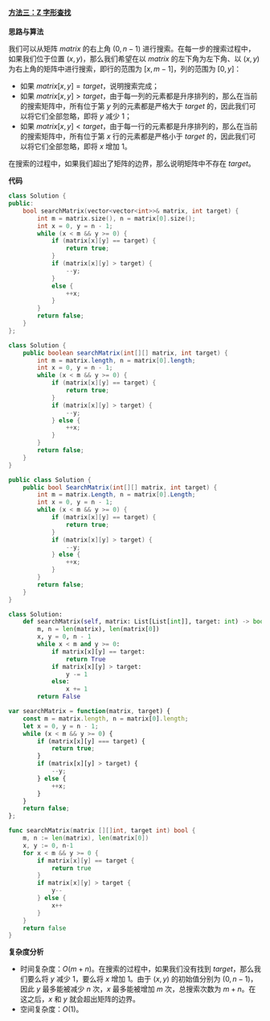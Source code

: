 ﻿#### [方法三：Z 字形查找](https://leetcode.cn/problems/search-a-2d-matrix-ii/solutions/1062538/sou-suo-er-wei-ju-zhen-ii-by-leetcode-so-9hcx/)

**思路与算法**

我们可以从矩阵 $matrix$ 的右上角 $(0, n-1)$ 进行搜索。在每一步的搜索过程中，如果我们位于位置 $(x, y)$，那么我们希望在以 $matrix$ 的左下角为左下角、以 $(x, y)$ 为右上角的矩阵中进行搜索，即行的范围为 $[x, m - 1]$，列的范围为 $[0, y]$：
-   如果 $matrix[x, y] = target$，说明搜索完成；
-   如果 $matrix[x, y] > target$，由于每一列的元素都是升序排列的，那么在当前的搜索矩阵中，所有位于第 $y$ 列的元素都是严格大于 $target$ 的，因此我们可以将它们全部忽略，即将 $y$ 减少 $1$；
-   如果 $matrix[x,y] < target$，由于每一行的元素都是升序排列的，那么在当前的搜索矩阵中，所有位于第 $x$ 行的元素都是严格小于 $target$ 的，因此我们可以将它们全部忽略，即将 $x$ 增加 $1$。

在搜索的过程中，如果我们超出了矩阵的边界，那么说明矩阵中不存在 $target$。

**代码**

```cpp
class Solution {
public:
    bool searchMatrix(vector<vector<int>>& matrix, int target) {
        int m = matrix.size(), n = matrix[0].size();
        int x = 0, y = n - 1;
        while (x < m && y >= 0) {
            if (matrix[x][y] == target) {
                return true;
            }
            if (matrix[x][y] > target) {
                --y;
            }
            else {
                ++x;
            }
        }
        return false;
    }
};
```

```java
class Solution {
    public boolean searchMatrix(int[][] matrix, int target) {
        int m = matrix.length, n = matrix[0].length;
        int x = 0, y = n - 1;
        while (x < m && y >= 0) {
            if (matrix[x][y] == target) {
                return true;
            }
            if (matrix[x][y] > target) {
                --y;
            } else {
                ++x;
            }
        }
        return false;
    }
}
```

```csharp
public class Solution {
    public bool SearchMatrix(int[][] matrix, int target) {
        int m = matrix.Length, n = matrix[0].Length;
        int x = 0, y = n - 1;
        while (x < m && y >= 0) {
            if (matrix[x][y] == target) {
                return true;
            }
            if (matrix[x][y] > target) {
                --y;
            } else {
                ++x;
            }
        }
        return false;
    }
}
```

```python
class Solution:
    def searchMatrix(self, matrix: List[List[int]], target: int) -> bool:
        m, n = len(matrix), len(matrix[0])
        x, y = 0, n - 1
        while x < m and y >= 0:
            if matrix[x][y] == target:
                return True
            if matrix[x][y] > target:
                y -= 1
            else:
                x += 1
        return False
```

```javascript
var searchMatrix = function(matrix, target) {
    const m = matrix.length, n = matrix[0].length;
    let x = 0, y = n - 1;
    while (x < m && y >= 0) {
        if (matrix[x][y] === target) {
            return true;
        }
        if (matrix[x][y] > target) {
            --y;
        } else {
            ++x;
        }
    }
    return false;
};
```

```go
func searchMatrix(matrix [][]int, target int) bool {
    m, n := len(matrix), len(matrix[0])
    x, y := 0, n-1
    for x < m && y >= 0 {
        if matrix[x][y] == target {
            return true
        }
        if matrix[x][y] > target {
            y--
        } else {
            x++
        }
    }
    return false
}
```

**复杂度分析**

-   时间复杂度：$O(m + n)$。在搜索的过程中，如果我们没有找到 $target$，那么我们要么将 $y$ 减少 $1$，要么将 $x$ 增加 $1$。由于 $(x, y)$ 的初始值分别为 $(0, n-1)$，因此 $y$ 最多能被减少 $n$ 次，$x$ 最多能被增加 $m$ 次，总搜索次数为 $m + n$。在这之后，$x$ 和 $y$ 就会超出矩阵的边界。
-   空间复杂度：$O(1)$。
